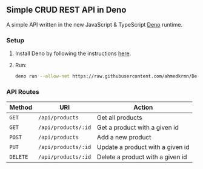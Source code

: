 ## Simple CRUD REST API in Deno

A simple API written in the new JavaScript & TypeScript [Deno](https://deno.land/) runtime.

### Setup

1. Install Deno by following the instructions [here](https://github.com/denoland/deno_install).

2. Run:

   ```bash
   deno run --allow-net https://raw.githubusercontent.com/ahmedkrmn/Deno-CRUD-REST-API/master/server.ts
   ```

   

### API Routes
| Method   | URI                 | Action                           |
| -------- | ------------------- | -------------------------------- |
| `GET`    | `/api/products`     | Get all products                 |
| `GET`    | `/api/products/:id` | Get a product with a given id    |
| `POST`   | `/api/products`     | Add a new product                |
| `PUT`    | `/api/products/:id` | Update a product with a given id |
| `DELETE` | `/api/products/:id` | Delete a product with a given id |